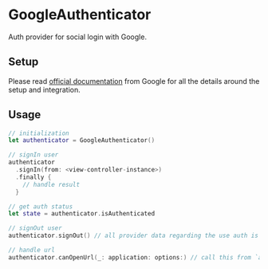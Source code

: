 # GoogleAuthenticator

Auth provider for social login with Google.

## Setup
Please read [official documentation](https://developers.google.com/identity/sign-in/ios/start-integrating) from Google for all the details around the setup and integration.

## Usage

```swift
// initialization
let authenticator = GoogleAuthenticator()

// signIn user
authenticator
  .signIn(from: <view-controller-instance>)
  .finally {
    // handle result
  }

// get auth status
let state = authenticator.isAuthenticated

// signOut user
authenticator.signOut() // all provider data regarding the use auth is cleared at this point

// handle url
authenticator.canOpenUrl(_: application: options:) // call this from `application:openURL:options:` in UIApplicationDelegate
```
